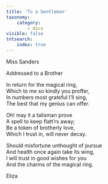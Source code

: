 ```yaml
---
title: 'To a Gentleman'
taxonomy:
    category:
        - docs
visible: false
tntsearch:
    index: true
---
```


<div class="author">Miss Sanders</div>

<span class="title">Addressed to a Brother</span>

In return for the magical ring,  
Which to me so kindly you proffer,  
In numbers most grateful I’ll sing,  
The best that my genius can offer.

Oh! may it a talisman prove  
A spell to keep flatt’rs away;  
Be a token of brotherly love,  
Which I trust in, will never decay.

Should misfortune unthought of pursue  
And health once again take its wing,  
I will trust in good wishes for you  
And the charms of the magical ring.

Eliza